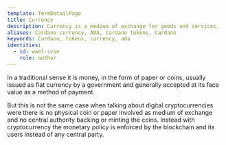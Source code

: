 ```yaml
---
template: TermDetailPage
title: Currency
description: Currency is a medium of exchange for goods and services.
aliases: Cardano currency, ADA, Cardano tokens, Cardano
keywords: Cardano, tokens, currency, ada
identities:
  - id: wael-ivie
    role: author
---
```


In a traditional sense it is money, in the form of paper or coins, usually issued as fiat currency by a government and generally accepted at its face value as a method of payment.

But this is not the same case when talking about digital cryptocurrencies were there is no physical coin or paper involved as medium of exchange and no central authority backing or minting the coins. Instead with cryptocurrency the monetary policy is enforced by the blockchain and its users instead of any central party.